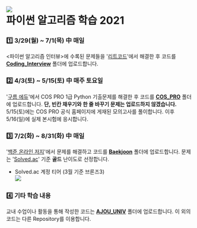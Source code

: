 ![](https://img.shields.io/badge/Lated%20Update%20:%2005/13-193440?style=flat-square&amp;logo=PyPy&amp;logoColor=white)    
파이썬 알고리즘 학습 2021
====
### 1️⃣ 3/29(월) ~ 7/1(목) 中 매일
  <파이썬 알고리즘 인터뷰>에 수록된 문제들을 '[리트코드](https://leetcode.com/problemset/all)'에서 해결한 후 코드를 **[Coding_Interview](Coding_Interview)** 폴더에 업로드합니다.



### 2️⃣ 4/3(토) ~ 5/15(토) 中 매주 토요일
  '[구름 에듀](https://edu.goorm.io/lecture/17299/cos-pro-1%EA%B8%89-%EA%B8%B0%EC%B6%9C%EB%AC%B8%EC%A0%9C-python)'에서 COS PRO 1급 Python 기출문제를 해결한 후 코드를 **[COS_PRO](COS_PRO)** 폴더에 업로드합니다. **단, 빈칸 채우기와 한 줄 바꾸기 문제는 업로드하지 않겠습니다.** 5/15(토)에는 COS PRO 공식 홈페이지에 게재된 모의고사를 풀이합니다. 이후 5/16(일)에 실제 본시험에 응시합니다.



### 3️⃣ 7/2(화) ~ 8/31(화) 中 매일
  '[백준 온라인 저지](https://www.acmicpc.net/)'에서 문제를 해결하고 코드를 **[Baekjoon](Baekjoon)** 폴더에 업로드합니다. 문제는 '[Solved.ac](https://solved.ac/)' 기준 **골드** 난이도로 선정합니다.
+ Solved.ac 계정 티어 (3월 기준 브론즈3)    
[![](http://mazassumnida.wtf/api/v2/generate_badge?boj=wjsalsrb5)](https://solved.ac/profile/wjsalsrb5)



### 4️⃣ 기타 학습 내용
 교내 수업이나 활동을 통해 작성한 코드는  **[AJOU_UNIV](AJOU_UNIV)** 폴더에 업로드합니다. 이 외의 코드는 다른 Repository를 이용합니다.
